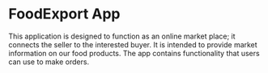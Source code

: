 # FoodExport App

This application is designed to function as an online market place; it connects the seller to the interested buyer. It is intended to provide market information on our food products. The app contains functionality that users can use to make orders.
